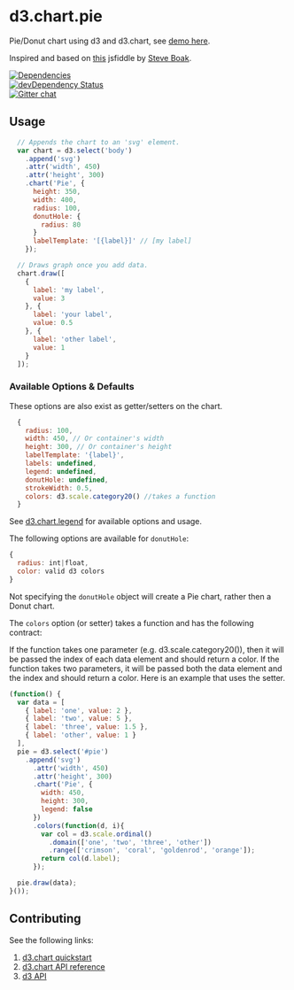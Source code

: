 d3.chart.pie
============

Pie/Donut chart using d3 and d3.chart, see [demo here][7]. 

Inspired and based on [this][4] jsfiddle by [Steve Boak][5].

[![Dependencies](https://david-dm.org/knownasilya/d3.chart.pie.svg)](https://david-dm.org/knownasilya/d3.chart.pie)  
[![devDependency Status](https://david-dm.org/knownasilya/d3.chart.pie/dev-status.svg)](https://david-dm.org/knownasilya/d3.chart.pie#info=devDependencies)  
[![Gitter chat](https://badges.gitter.im/knownasilya/d3.chart.pie.svg)](https://gitter.im/knownasilya/d3.chart.pie)

## Usage

```js
  // Appends the chart to an 'svg' element.
  var chart = d3.select('body')
    .append('svg')
    .attr('width', 450)
    .attr('height', 300)
    .chart('Pie', {
      height: 350,
      width: 400,
      radius: 100,
      donutHole: {
        radius: 80
      }
      labelTemplate: '[{label}]' // [my label]
    });

  // Draws graph once you add data.
  chart.draw([
    {
      label: 'my label',
      value: 3
    }, {
      label: 'your label',
      value: 0.5
    }, {
      label: 'other label',
      value: 1
    }
  ]);
```


### Available Options & Defaults

These options are also exist as getter/setters on the chart.

```js
  {
    radius: 100,
    width: 450, // Or container's width
    height: 300, // Or container's height
    labelTemplate: '{label}',
    labels: undefined,
    legend: undefined,
    donutHole: undefined,
    strokeWidth: 0.5,
    colors: d3.scale.category20() //takes a function
  }
```

See [d3.chart.legend][6] for available options and usage.

The following options are available for `donutHole`:

```js
{
  radius: int|float,
  color: valid d3 colors
}
```

Not specifying the `donutHole` object will create a Pie chart, rather then a Donut chart.

The `colors` option (or setter) takes a function and has the following contract:

If the function takes one parameter (e.g. d3.scale.category20()), then it will be passed the index of each data element and should return a color. If the function takes two parameters, it will be passed both the data element and the index and should return a color. Here is an example that uses the setter.

````javascript
(function() {
  var data = [
    { label: 'one', value: 2 },
    { label: 'two', value: 5 },
    { label: 'three', value: 1.5 },
    { label: 'other', value: 1 }
  ],
  pie = d3.select('#pie')
    .append('svg')
      .attr('width', 450)
      .attr('height', 300)
      .chart('Pie', {
        width: 450,
        height: 300,
        legend: false
      })
      .colors(function(d, i){
        var col = d3.scale.ordinal()
          .domain(['one', 'two', 'three', 'other'])
          .range(['crimson', 'coral', 'goldenrod', 'orange']);
        return col(d.label);
      });

  pie.draw(data);
}());
````

## Contributing

See the following links:

1. [d3.chart quickstart][1]
2. [d3.chart API reference][2]
3. [d3 API][3]

[1]: https://github.com/misoproject/d3.chart/wiki/quickstart
[2]: http://misoproject.com/d3-chart/api.html
[3]: https://github.com/mbostock/d3/wiki/API-Reference
[4]: http://jsfiddle.net/stephenboak/hYuPb/
[5]: http://www.stephenboak.com/
[6]: https://github.com/knownasilya/d3.chart.legend
[7]: http://jsbin.com/OzoXAQo/2
